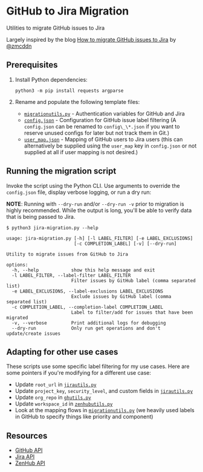 # GitHub to Jira Migration

Utilities to migrate GitHub issues to Jira

Largely inspired by the blog
[How to migrate GitHub issues to Jira](https://zmcddn.github.io/how-to-migrate-github-issues-to-jira.html) by
[@zmcddn](https://github.com/zmcddn)

## Prerequisites

1. Install Python dependencies:

   ```shell
   python3 -m pip install requests argparse
   ```

2. Rename and populate the following template files:

   - [`migrationutils.py`](migrationauth_template.py) - Authentication variables for GitHub and Jira
   - [`config.json`](config_template.json) - Configuration for GitHub issue label filtering (A `config.json` can be
     renamed to `config\_\*.json` if you want to reserve unused configs for later but not track them in Git.)
   - [`user_map.json`](user_map_template.json) - Mapping of GitHub users to Jira users (this can alternatively be
     supplied using the `user_map` key in `config.json` or not supplied at all if user mapping is not desired.)

## Running the migration script

Invoke the script using the Python CLI. Use arguments to override the `config.json` file, display verbose logging, or
run a dry run:

**NOTE**: Running with `--dry-run` and/or `--dry-run -v` prior to migration is highly recommended. While the output is
long, you'll be able to verify data that is being passed to Jira.

```
$ python3 jira-migration.py --help

usage: jira-migration.py [-h] [-l LABEL_FILTER] [-e LABEL_EXCLUSIONS]
                         [-c COMPLETION_LABEL] [-v] [--dry-run]

Utility to migrate issues from GitHub to Jira

options:
  -h, --help            show this help message and exit
  -l LABEL_FILTER, --label-filter LABEL_FILTER
                        Filter issues by GitHub label (comma separated list)
  -e LABEL_EXCLUSIONS, --label-exclusions LABEL_EXCLUSIONS
                        Exclude issues by GitHub label (comma separated list)
  -c COMPLETION_LABEL, --completion-label COMPLETION_LABEL
                        Label to filter/add for issues that have been migrated
  -v, --verbose         Print additional logs for debugging
  --dry-run             Only run get operations and don't update/create issues
```

## Adapting for other use cases

These scripts use some specific label filtering for my use cases. Here are some pointers if you're modifying for a
different use case:

- Update `root_url` in [`jirautils.py`](utils/jirautils.py)
- Update `project_key`, `security_level`, and custom fields in [`jirautils.py`](utils/jirautils.py)
- Update `org_repo` in [`ghutils.py`](utils/ghutils.py)
- Update `workspace_id` in [`zenhubutils.py`](utils/zenhubutils.py)
- Look at the mapping flows in [`migrationutils.py`](utils/migrationutils.py) (we heavily used labels in GitHub to
  specify things like priority and component)

## Resources

- [GitHub API](https://docs.github.com/en/rest)
- [Jira API](https://docs.atlassian.com/software/jira/docs/api/REST/latest)
- [ZenHub API](https://developers.zenhub.com/graphql-api-docs/getting-started)
